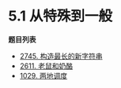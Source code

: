 # 5.1 从特殊到一般

**题目列表**

- [2745. 构造最长的新字符串](https://leetcode.cn/problems/construct-the-longest-new-string/description/)
- [2611. 老鼠和奶酪](https://leetcode.cn/problems/mice-and-cheese/description/)
- [1029. 两地调度](https://leetcode.cn/problems/two-city-scheduling/description/)
